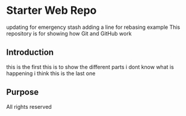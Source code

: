 # Starter Web Repo

updating for emergency stash
adding a line for rebasing example
This repository is for showing how Git and GitHub work

## Introduction 
this is the first
this is to show the different parts
i dont know what is happening
i think this is the last one
## Purpose

All rights reserved